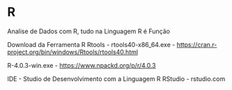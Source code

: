 # R
Analise de Dados com R, tudo na Linguagem R é Função

Download da Ferramenta R
Rtools - rtools40-x86_64.exe - https://cran.r-project.org/bin/windows/Rtools/rtools40.html

R-4.0.3-win.exe - https://www.npackd.org/p/r/4.0.3

IDE - Studio de Desenvolvimento com a Linguagem R
RStudio - rstudio.com
